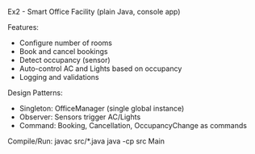 Ex2 - Smart Office Facility (plain Java, console app)

Features:
- Configure number of rooms
- Book and cancel bookings
- Detect occupancy (sensor)
- Auto-control AC and Lights based on occupancy
- Logging and validations

Design Patterns:
- Singleton: OfficeManager (single global instance)
- Observer: Sensors trigger AC/Lights
- Command: Booking, Cancellation, OccupancyChange as commands

Compile/Run:
javac src/*.java
java -cp src Main
